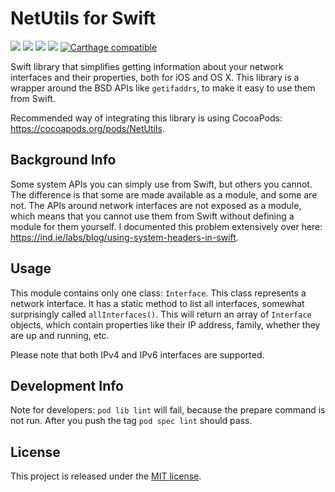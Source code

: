 # NetUtils for Swift 
![](https://img.shields.io/cocoapods/v/NetUtils.svg)
![](https://img.shields.io/cocoapods/l/NetUtils.svg)
![](https://img.shields.io/cocoapods/p/NetUtils.svg)
![](https://img.shields.io/cocoapods/metrics/doc-percent/NetUtils.svg)
[![Carthage compatible](https://img.shields.io/badge/Carthage-compatible-4BC51D.svg?style=flat)](https://github.com/Carthage/Carthage)

Swift library that simplifies getting information about your network interfaces and their properties, both for iOS and OS X.
This library is a wrapper around the BSD APIs like `getifaddrs`, to make it easy to use them from Swift.

Recommended way of integrating this library is using CocoaPods: https://cocoapods.org/pods/NetUtils.

## Background Info
Some system APIs you can simply use from Swift, but others you cannot. The difference is that some are made available
as a module, and some are not. The APIs around network interfaces are not exposed as a module, which means that you
cannot use them from Swift without defining a module for them yourself. I documented this problem extensively over
here: https://ind.ie/labs/blog/using-system-headers-in-swift.

## Usage
This module contains only one class: `Interface`. This class represents a network interface. It has a static method
to list all interfaces, somewhat surprisingly called `allInterfaces()`. This will return an array of `Interface`
objects, which contain properties like their IP address, family, whether they are up and running, etc.

Please note that both IPv4 and IPv6 interfaces are supported.

## Development Info
Note for developers: `pod lib lint` will fail, because the prepare command is not run. After you push the tag
`pod spec lint` should pass.

## License
This project is released under the [MIT license](LICENSE.txt).
